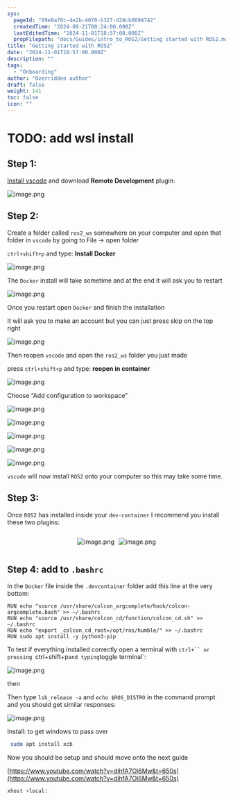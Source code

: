 ```yaml
---
sys:
  pageId: "89e0a78c-4e2b-4070-b327-d28cb0694742"
  createdTime: "2024-08-21T00:24:00.000Z"
  lastEditedTime: "2024-11-01T18:57:00.000Z"
  propFilepath: "docs/Guides/intro_to_ROS2/Getting started with ROS2.md"
title: "Getting started with ROS2"
date: "2024-11-01T18:57:00.000Z"
description: ""
tags:
  - "Onboarding"
author: "Overridden author"
draft: false
weight: 141
toc: false
icon: ""
---
```


# TODO: add wsl install

## Step 1:

[Install vscode](https://code.visualstudio.com/download) and download **Remote Development** plugin:

![image.png](https://prod-files-secure.s3.us-west-2.amazonaws.com/d518164a-d88e-44d1-a4ee-3adb3bd8bce0/efb52993-1881-4a40-b95e-6f020334f022/image.png?X-Amz-Algorithm=AWS4-HMAC-SHA256&X-Amz-Content-Sha256=UNSIGNED-PAYLOAD&X-Amz-Credential=ASIAZI2LB466TQNX4AQQ%2F20250227%2Fus-west-2%2Fs3%2Faws4_request&X-Amz-Date=20250227T041010Z&X-Amz-Expires=3600&X-Amz-Security-Token=IQoJb3JpZ2luX2VjEDMaCXVzLXdlc3QtMiJHMEUCIFDPXqlWUPTfCtCBXLlYwcYJOkq2WNGbIeqvSYxW%2BUHZAiEAr5lV1hN%2F0xaewzd7YUvAs%2FkiwRaoodQ8vRNRbczt1ZIq%2FwMIbBAAGgw2Mzc0MjMxODM4MDUiDLIGaXTiBfl2gWyR2ircA6mJmSupWFqgPLXe6Sc6ds%2BWRuGtXf%2BoggFrLNQ1VwLTweQH%2FGYShuNY%2FjVIyNlBuoe3fy%2FSLY%2Bt0B3TKW87TPlP0UyQfboeJqaPEy3%2F9jlKEsj9bRLYZNnxRburO15HMqf2NtS6gNF7skgcNvg21b7oV4NObxYjLwtXpzi0d1ZldCiIksv1y%2FlXreVDSvF2i3VbfXoeYh2V5unWYceqI87aCI0ItIcz7eHmQvwzLBFUVD9VoTkvN7kU9a%2FYumZb5XC47p%2FtYLPqhoRccJroZmZr40gkobtk5bTq9ZBuysR1YE24p5G%2BAlRhg9lqFlAOK5PXkLROTJyBpe5RYLzrR6k2fCqvVudSQhov5T%2F9GXoab8L0xyVRVLzWk5kzO5v%2F9SkVVLT9lsMeWFvLHuI1vQh2%2BQ1eYhKHltn%2B15lS7m69H1wtyyKLtbZURHzIERGns6G%2FnqaX8K38NRAZCQxEfhryKau5FmCRPesLin11%2Bcx8ZKvOWitlgbI%2FPuhPoXUS7fpJSc646i9m3RMdFEUUuBbL3QwEEHeA86TPqVUHmZ2fGqcxpMEMDkRRZ6Om8AAGUOzdNYJWG4NvH7vJymD1PYEB6UN3LEhpVOXmC89xwm16f5uPc0NaKH3%2FMID4MK%2By%2F70GOqUBUPHXkoSY5DGuX7hYldFhw1SWVCIofP9H9BnYJtRYmXymrtkP6Atz6ADYvFQRuxDNE2E72FC6ZLZF2cYYZ2yEBQ4fyYjxIvx1xA3VnUVzGAe3onRcbk2jjFHv7W14fhiAdyZ5ZWckfYvTGwYLLAYFkQHUUwdjw8UM1hXDd9Jh9Q0w552AqJTKE5XM0W%2B1%2Bq%2F5F2sEq7Y%2F%2FE%2F3%2FbtvIFsPV808uJxT&X-Amz-Signature=88ac11c3dd99f83d32c6cda75dc1a531f71be2d47b8b84f7d8d4ab8e32dad2de&X-Amz-SignedHeaders=host&x-id=GetObject)

## Step 2:

Create a folder called `ros2_ws` somewhere on your computer and open that folder in `vscode` by going to File → open folder 

`ctrl+shift+p` and type: **Install Docker**

![image.png](https://prod-files-secure.s3.us-west-2.amazonaws.com/d518164a-d88e-44d1-a4ee-3adb3bd8bce0/2269dc0e-1cd5-47ff-bceb-c04ad9b2eab0/image.png?X-Amz-Algorithm=AWS4-HMAC-SHA256&X-Amz-Content-Sha256=UNSIGNED-PAYLOAD&X-Amz-Credential=ASIAZI2LB466TQNX4AQQ%2F20250227%2Fus-west-2%2Fs3%2Faws4_request&X-Amz-Date=20250227T041010Z&X-Amz-Expires=3600&X-Amz-Security-Token=IQoJb3JpZ2luX2VjEDMaCXVzLXdlc3QtMiJHMEUCIFDPXqlWUPTfCtCBXLlYwcYJOkq2WNGbIeqvSYxW%2BUHZAiEAr5lV1hN%2F0xaewzd7YUvAs%2FkiwRaoodQ8vRNRbczt1ZIq%2FwMIbBAAGgw2Mzc0MjMxODM4MDUiDLIGaXTiBfl2gWyR2ircA6mJmSupWFqgPLXe6Sc6ds%2BWRuGtXf%2BoggFrLNQ1VwLTweQH%2FGYShuNY%2FjVIyNlBuoe3fy%2FSLY%2Bt0B3TKW87TPlP0UyQfboeJqaPEy3%2F9jlKEsj9bRLYZNnxRburO15HMqf2NtS6gNF7skgcNvg21b7oV4NObxYjLwtXpzi0d1ZldCiIksv1y%2FlXreVDSvF2i3VbfXoeYh2V5unWYceqI87aCI0ItIcz7eHmQvwzLBFUVD9VoTkvN7kU9a%2FYumZb5XC47p%2FtYLPqhoRccJroZmZr40gkobtk5bTq9ZBuysR1YE24p5G%2BAlRhg9lqFlAOK5PXkLROTJyBpe5RYLzrR6k2fCqvVudSQhov5T%2F9GXoab8L0xyVRVLzWk5kzO5v%2F9SkVVLT9lsMeWFvLHuI1vQh2%2BQ1eYhKHltn%2B15lS7m69H1wtyyKLtbZURHzIERGns6G%2FnqaX8K38NRAZCQxEfhryKau5FmCRPesLin11%2Bcx8ZKvOWitlgbI%2FPuhPoXUS7fpJSc646i9m3RMdFEUUuBbL3QwEEHeA86TPqVUHmZ2fGqcxpMEMDkRRZ6Om8AAGUOzdNYJWG4NvH7vJymD1PYEB6UN3LEhpVOXmC89xwm16f5uPc0NaKH3%2FMID4MK%2By%2F70GOqUBUPHXkoSY5DGuX7hYldFhw1SWVCIofP9H9BnYJtRYmXymrtkP6Atz6ADYvFQRuxDNE2E72FC6ZLZF2cYYZ2yEBQ4fyYjxIvx1xA3VnUVzGAe3onRcbk2jjFHv7W14fhiAdyZ5ZWckfYvTGwYLLAYFkQHUUwdjw8UM1hXDd9Jh9Q0w552AqJTKE5XM0W%2B1%2Bq%2F5F2sEq7Y%2F%2FE%2F3%2FbtvIFsPV808uJxT&X-Amz-Signature=1687e7f2cdabafcc7d327ae9918ab071e339f9027242d799a364a8b985d30b7d&X-Amz-SignedHeaders=host&x-id=GetObject)

The `Docker` install will take sometime and at the end it will ask you to restart

![image.png](https://prod-files-secure.s3.us-west-2.amazonaws.com/d518164a-d88e-44d1-a4ee-3adb3bd8bce0/ed233f78-be33-4b1f-b89c-9c346c0e961e/image.png?X-Amz-Algorithm=AWS4-HMAC-SHA256&X-Amz-Content-Sha256=UNSIGNED-PAYLOAD&X-Amz-Credential=ASIAZI2LB466TQNX4AQQ%2F20250227%2Fus-west-2%2Fs3%2Faws4_request&X-Amz-Date=20250227T041010Z&X-Amz-Expires=3600&X-Amz-Security-Token=IQoJb3JpZ2luX2VjEDMaCXVzLXdlc3QtMiJHMEUCIFDPXqlWUPTfCtCBXLlYwcYJOkq2WNGbIeqvSYxW%2BUHZAiEAr5lV1hN%2F0xaewzd7YUvAs%2FkiwRaoodQ8vRNRbczt1ZIq%2FwMIbBAAGgw2Mzc0MjMxODM4MDUiDLIGaXTiBfl2gWyR2ircA6mJmSupWFqgPLXe6Sc6ds%2BWRuGtXf%2BoggFrLNQ1VwLTweQH%2FGYShuNY%2FjVIyNlBuoe3fy%2FSLY%2Bt0B3TKW87TPlP0UyQfboeJqaPEy3%2F9jlKEsj9bRLYZNnxRburO15HMqf2NtS6gNF7skgcNvg21b7oV4NObxYjLwtXpzi0d1ZldCiIksv1y%2FlXreVDSvF2i3VbfXoeYh2V5unWYceqI87aCI0ItIcz7eHmQvwzLBFUVD9VoTkvN7kU9a%2FYumZb5XC47p%2FtYLPqhoRccJroZmZr40gkobtk5bTq9ZBuysR1YE24p5G%2BAlRhg9lqFlAOK5PXkLROTJyBpe5RYLzrR6k2fCqvVudSQhov5T%2F9GXoab8L0xyVRVLzWk5kzO5v%2F9SkVVLT9lsMeWFvLHuI1vQh2%2BQ1eYhKHltn%2B15lS7m69H1wtyyKLtbZURHzIERGns6G%2FnqaX8K38NRAZCQxEfhryKau5FmCRPesLin11%2Bcx8ZKvOWitlgbI%2FPuhPoXUS7fpJSc646i9m3RMdFEUUuBbL3QwEEHeA86TPqVUHmZ2fGqcxpMEMDkRRZ6Om8AAGUOzdNYJWG4NvH7vJymD1PYEB6UN3LEhpVOXmC89xwm16f5uPc0NaKH3%2FMID4MK%2By%2F70GOqUBUPHXkoSY5DGuX7hYldFhw1SWVCIofP9H9BnYJtRYmXymrtkP6Atz6ADYvFQRuxDNE2E72FC6ZLZF2cYYZ2yEBQ4fyYjxIvx1xA3VnUVzGAe3onRcbk2jjFHv7W14fhiAdyZ5ZWckfYvTGwYLLAYFkQHUUwdjw8UM1hXDd9Jh9Q0w552AqJTKE5XM0W%2B1%2Bq%2F5F2sEq7Y%2F%2FE%2F3%2FbtvIFsPV808uJxT&X-Amz-Signature=dd5b6a7ed7f8b839552266dd0b97c7f6dad3f463d7e17f52543fa4f6c484ec29&X-Amz-SignedHeaders=host&x-id=GetObject)

Once you restart open `Docker` and finish the installation

It will ask you to make an account but you can just press skip on the top right

![image.png](https://prod-files-secure.s3.us-west-2.amazonaws.com/d518164a-d88e-44d1-a4ee-3adb3bd8bce0/21010ad9-1659-4fd9-9f59-9932a09b2a3d/image.png?X-Amz-Algorithm=AWS4-HMAC-SHA256&X-Amz-Content-Sha256=UNSIGNED-PAYLOAD&X-Amz-Credential=ASIAZI2LB466TQNX4AQQ%2F20250227%2Fus-west-2%2Fs3%2Faws4_request&X-Amz-Date=20250227T041010Z&X-Amz-Expires=3600&X-Amz-Security-Token=IQoJb3JpZ2luX2VjEDMaCXVzLXdlc3QtMiJHMEUCIFDPXqlWUPTfCtCBXLlYwcYJOkq2WNGbIeqvSYxW%2BUHZAiEAr5lV1hN%2F0xaewzd7YUvAs%2FkiwRaoodQ8vRNRbczt1ZIq%2FwMIbBAAGgw2Mzc0MjMxODM4MDUiDLIGaXTiBfl2gWyR2ircA6mJmSupWFqgPLXe6Sc6ds%2BWRuGtXf%2BoggFrLNQ1VwLTweQH%2FGYShuNY%2FjVIyNlBuoe3fy%2FSLY%2Bt0B3TKW87TPlP0UyQfboeJqaPEy3%2F9jlKEsj9bRLYZNnxRburO15HMqf2NtS6gNF7skgcNvg21b7oV4NObxYjLwtXpzi0d1ZldCiIksv1y%2FlXreVDSvF2i3VbfXoeYh2V5unWYceqI87aCI0ItIcz7eHmQvwzLBFUVD9VoTkvN7kU9a%2FYumZb5XC47p%2FtYLPqhoRccJroZmZr40gkobtk5bTq9ZBuysR1YE24p5G%2BAlRhg9lqFlAOK5PXkLROTJyBpe5RYLzrR6k2fCqvVudSQhov5T%2F9GXoab8L0xyVRVLzWk5kzO5v%2F9SkVVLT9lsMeWFvLHuI1vQh2%2BQ1eYhKHltn%2B15lS7m69H1wtyyKLtbZURHzIERGns6G%2FnqaX8K38NRAZCQxEfhryKau5FmCRPesLin11%2Bcx8ZKvOWitlgbI%2FPuhPoXUS7fpJSc646i9m3RMdFEUUuBbL3QwEEHeA86TPqVUHmZ2fGqcxpMEMDkRRZ6Om8AAGUOzdNYJWG4NvH7vJymD1PYEB6UN3LEhpVOXmC89xwm16f5uPc0NaKH3%2FMID4MK%2By%2F70GOqUBUPHXkoSY5DGuX7hYldFhw1SWVCIofP9H9BnYJtRYmXymrtkP6Atz6ADYvFQRuxDNE2E72FC6ZLZF2cYYZ2yEBQ4fyYjxIvx1xA3VnUVzGAe3onRcbk2jjFHv7W14fhiAdyZ5ZWckfYvTGwYLLAYFkQHUUwdjw8UM1hXDd9Jh9Q0w552AqJTKE5XM0W%2B1%2Bq%2F5F2sEq7Y%2F%2FE%2F3%2FbtvIFsPV808uJxT&X-Amz-Signature=615902bcd886497546bf600fa3849e030336cc90f0386b79dc13c9ca1b0bb9df&X-Amz-SignedHeaders=host&x-id=GetObject)

Then reopen `vscode` and open the `ros2_ws` folder you just made

press `ctrl+shift+p` and type: **reopen in container**

![image.png](https://prod-files-secure.s3.us-west-2.amazonaws.com/d518164a-d88e-44d1-a4ee-3adb3bd8bce0/4e93b8c2-41ad-488c-8095-c74205196118/image.png?X-Amz-Algorithm=AWS4-HMAC-SHA256&X-Amz-Content-Sha256=UNSIGNED-PAYLOAD&X-Amz-Credential=ASIAZI2LB466TQNX4AQQ%2F20250227%2Fus-west-2%2Fs3%2Faws4_request&X-Amz-Date=20250227T041010Z&X-Amz-Expires=3600&X-Amz-Security-Token=IQoJb3JpZ2luX2VjEDMaCXVzLXdlc3QtMiJHMEUCIFDPXqlWUPTfCtCBXLlYwcYJOkq2WNGbIeqvSYxW%2BUHZAiEAr5lV1hN%2F0xaewzd7YUvAs%2FkiwRaoodQ8vRNRbczt1ZIq%2FwMIbBAAGgw2Mzc0MjMxODM4MDUiDLIGaXTiBfl2gWyR2ircA6mJmSupWFqgPLXe6Sc6ds%2BWRuGtXf%2BoggFrLNQ1VwLTweQH%2FGYShuNY%2FjVIyNlBuoe3fy%2FSLY%2Bt0B3TKW87TPlP0UyQfboeJqaPEy3%2F9jlKEsj9bRLYZNnxRburO15HMqf2NtS6gNF7skgcNvg21b7oV4NObxYjLwtXpzi0d1ZldCiIksv1y%2FlXreVDSvF2i3VbfXoeYh2V5unWYceqI87aCI0ItIcz7eHmQvwzLBFUVD9VoTkvN7kU9a%2FYumZb5XC47p%2FtYLPqhoRccJroZmZr40gkobtk5bTq9ZBuysR1YE24p5G%2BAlRhg9lqFlAOK5PXkLROTJyBpe5RYLzrR6k2fCqvVudSQhov5T%2F9GXoab8L0xyVRVLzWk5kzO5v%2F9SkVVLT9lsMeWFvLHuI1vQh2%2BQ1eYhKHltn%2B15lS7m69H1wtyyKLtbZURHzIERGns6G%2FnqaX8K38NRAZCQxEfhryKau5FmCRPesLin11%2Bcx8ZKvOWitlgbI%2FPuhPoXUS7fpJSc646i9m3RMdFEUUuBbL3QwEEHeA86TPqVUHmZ2fGqcxpMEMDkRRZ6Om8AAGUOzdNYJWG4NvH7vJymD1PYEB6UN3LEhpVOXmC89xwm16f5uPc0NaKH3%2FMID4MK%2By%2F70GOqUBUPHXkoSY5DGuX7hYldFhw1SWVCIofP9H9BnYJtRYmXymrtkP6Atz6ADYvFQRuxDNE2E72FC6ZLZF2cYYZ2yEBQ4fyYjxIvx1xA3VnUVzGAe3onRcbk2jjFHv7W14fhiAdyZ5ZWckfYvTGwYLLAYFkQHUUwdjw8UM1hXDd9Jh9Q0w552AqJTKE5XM0W%2B1%2Bq%2F5F2sEq7Y%2F%2FE%2F3%2FbtvIFsPV808uJxT&X-Amz-Signature=7169dea432a24a5b8f459ab111eeb796ac088090acfadb43fac051fa6a915448&X-Amz-SignedHeaders=host&x-id=GetObject)

Choose “Add configuration to workspace”

![image.png](https://prod-files-secure.s3.us-west-2.amazonaws.com/d518164a-d88e-44d1-a4ee-3adb3bd8bce0/9560b282-5060-4989-ba37-97e7b2c22476/image.png?X-Amz-Algorithm=AWS4-HMAC-SHA256&X-Amz-Content-Sha256=UNSIGNED-PAYLOAD&X-Amz-Credential=ASIAZI2LB466TQNX4AQQ%2F20250227%2Fus-west-2%2Fs3%2Faws4_request&X-Amz-Date=20250227T041010Z&X-Amz-Expires=3600&X-Amz-Security-Token=IQoJb3JpZ2luX2VjEDMaCXVzLXdlc3QtMiJHMEUCIFDPXqlWUPTfCtCBXLlYwcYJOkq2WNGbIeqvSYxW%2BUHZAiEAr5lV1hN%2F0xaewzd7YUvAs%2FkiwRaoodQ8vRNRbczt1ZIq%2FwMIbBAAGgw2Mzc0MjMxODM4MDUiDLIGaXTiBfl2gWyR2ircA6mJmSupWFqgPLXe6Sc6ds%2BWRuGtXf%2BoggFrLNQ1VwLTweQH%2FGYShuNY%2FjVIyNlBuoe3fy%2FSLY%2Bt0B3TKW87TPlP0UyQfboeJqaPEy3%2F9jlKEsj9bRLYZNnxRburO15HMqf2NtS6gNF7skgcNvg21b7oV4NObxYjLwtXpzi0d1ZldCiIksv1y%2FlXreVDSvF2i3VbfXoeYh2V5unWYceqI87aCI0ItIcz7eHmQvwzLBFUVD9VoTkvN7kU9a%2FYumZb5XC47p%2FtYLPqhoRccJroZmZr40gkobtk5bTq9ZBuysR1YE24p5G%2BAlRhg9lqFlAOK5PXkLROTJyBpe5RYLzrR6k2fCqvVudSQhov5T%2F9GXoab8L0xyVRVLzWk5kzO5v%2F9SkVVLT9lsMeWFvLHuI1vQh2%2BQ1eYhKHltn%2B15lS7m69H1wtyyKLtbZURHzIERGns6G%2FnqaX8K38NRAZCQxEfhryKau5FmCRPesLin11%2Bcx8ZKvOWitlgbI%2FPuhPoXUS7fpJSc646i9m3RMdFEUUuBbL3QwEEHeA86TPqVUHmZ2fGqcxpMEMDkRRZ6Om8AAGUOzdNYJWG4NvH7vJymD1PYEB6UN3LEhpVOXmC89xwm16f5uPc0NaKH3%2FMID4MK%2By%2F70GOqUBUPHXkoSY5DGuX7hYldFhw1SWVCIofP9H9BnYJtRYmXymrtkP6Atz6ADYvFQRuxDNE2E72FC6ZLZF2cYYZ2yEBQ4fyYjxIvx1xA3VnUVzGAe3onRcbk2jjFHv7W14fhiAdyZ5ZWckfYvTGwYLLAYFkQHUUwdjw8UM1hXDd9Jh9Q0w552AqJTKE5XM0W%2B1%2Bq%2F5F2sEq7Y%2F%2FE%2F3%2FbtvIFsPV808uJxT&X-Amz-Signature=8c668f1f38c2609ad91355c388b313b79b6bb001120176193f0bbefae7c8bc9f&X-Amz-SignedHeaders=host&x-id=GetObject)

![image.png](https://prod-files-secure.s3.us-west-2.amazonaws.com/d518164a-d88e-44d1-a4ee-3adb3bd8bce0/2ee63f81-886b-48e8-a553-dc6e5eac99e4/image.png?X-Amz-Algorithm=AWS4-HMAC-SHA256&X-Amz-Content-Sha256=UNSIGNED-PAYLOAD&X-Amz-Credential=ASIAZI2LB466TQNX4AQQ%2F20250227%2Fus-west-2%2Fs3%2Faws4_request&X-Amz-Date=20250227T041010Z&X-Amz-Expires=3600&X-Amz-Security-Token=IQoJb3JpZ2luX2VjEDMaCXVzLXdlc3QtMiJHMEUCIFDPXqlWUPTfCtCBXLlYwcYJOkq2WNGbIeqvSYxW%2BUHZAiEAr5lV1hN%2F0xaewzd7YUvAs%2FkiwRaoodQ8vRNRbczt1ZIq%2FwMIbBAAGgw2Mzc0MjMxODM4MDUiDLIGaXTiBfl2gWyR2ircA6mJmSupWFqgPLXe6Sc6ds%2BWRuGtXf%2BoggFrLNQ1VwLTweQH%2FGYShuNY%2FjVIyNlBuoe3fy%2FSLY%2Bt0B3TKW87TPlP0UyQfboeJqaPEy3%2F9jlKEsj9bRLYZNnxRburO15HMqf2NtS6gNF7skgcNvg21b7oV4NObxYjLwtXpzi0d1ZldCiIksv1y%2FlXreVDSvF2i3VbfXoeYh2V5unWYceqI87aCI0ItIcz7eHmQvwzLBFUVD9VoTkvN7kU9a%2FYumZb5XC47p%2FtYLPqhoRccJroZmZr40gkobtk5bTq9ZBuysR1YE24p5G%2BAlRhg9lqFlAOK5PXkLROTJyBpe5RYLzrR6k2fCqvVudSQhov5T%2F9GXoab8L0xyVRVLzWk5kzO5v%2F9SkVVLT9lsMeWFvLHuI1vQh2%2BQ1eYhKHltn%2B15lS7m69H1wtyyKLtbZURHzIERGns6G%2FnqaX8K38NRAZCQxEfhryKau5FmCRPesLin11%2Bcx8ZKvOWitlgbI%2FPuhPoXUS7fpJSc646i9m3RMdFEUUuBbL3QwEEHeA86TPqVUHmZ2fGqcxpMEMDkRRZ6Om8AAGUOzdNYJWG4NvH7vJymD1PYEB6UN3LEhpVOXmC89xwm16f5uPc0NaKH3%2FMID4MK%2By%2F70GOqUBUPHXkoSY5DGuX7hYldFhw1SWVCIofP9H9BnYJtRYmXymrtkP6Atz6ADYvFQRuxDNE2E72FC6ZLZF2cYYZ2yEBQ4fyYjxIvx1xA3VnUVzGAe3onRcbk2jjFHv7W14fhiAdyZ5ZWckfYvTGwYLLAYFkQHUUwdjw8UM1hXDd9Jh9Q0w552AqJTKE5XM0W%2B1%2Bq%2F5F2sEq7Y%2F%2FE%2F3%2FbtvIFsPV808uJxT&X-Amz-Signature=f3ed05a6b9aa8bfd3254733255273e173c064545093a6a094801e80ef70a0d61&X-Amz-SignedHeaders=host&x-id=GetObject)

![image.png](https://prod-files-secure.s3.us-west-2.amazonaws.com/d518164a-d88e-44d1-a4ee-3adb3bd8bce0/ae1580b2-b048-407e-aed9-b584224a7a04/image.png?X-Amz-Algorithm=AWS4-HMAC-SHA256&X-Amz-Content-Sha256=UNSIGNED-PAYLOAD&X-Amz-Credential=ASIAZI2LB466TQNX4AQQ%2F20250227%2Fus-west-2%2Fs3%2Faws4_request&X-Amz-Date=20250227T041010Z&X-Amz-Expires=3600&X-Amz-Security-Token=IQoJb3JpZ2luX2VjEDMaCXVzLXdlc3QtMiJHMEUCIFDPXqlWUPTfCtCBXLlYwcYJOkq2WNGbIeqvSYxW%2BUHZAiEAr5lV1hN%2F0xaewzd7YUvAs%2FkiwRaoodQ8vRNRbczt1ZIq%2FwMIbBAAGgw2Mzc0MjMxODM4MDUiDLIGaXTiBfl2gWyR2ircA6mJmSupWFqgPLXe6Sc6ds%2BWRuGtXf%2BoggFrLNQ1VwLTweQH%2FGYShuNY%2FjVIyNlBuoe3fy%2FSLY%2Bt0B3TKW87TPlP0UyQfboeJqaPEy3%2F9jlKEsj9bRLYZNnxRburO15HMqf2NtS6gNF7skgcNvg21b7oV4NObxYjLwtXpzi0d1ZldCiIksv1y%2FlXreVDSvF2i3VbfXoeYh2V5unWYceqI87aCI0ItIcz7eHmQvwzLBFUVD9VoTkvN7kU9a%2FYumZb5XC47p%2FtYLPqhoRccJroZmZr40gkobtk5bTq9ZBuysR1YE24p5G%2BAlRhg9lqFlAOK5PXkLROTJyBpe5RYLzrR6k2fCqvVudSQhov5T%2F9GXoab8L0xyVRVLzWk5kzO5v%2F9SkVVLT9lsMeWFvLHuI1vQh2%2BQ1eYhKHltn%2B15lS7m69H1wtyyKLtbZURHzIERGns6G%2FnqaX8K38NRAZCQxEfhryKau5FmCRPesLin11%2Bcx8ZKvOWitlgbI%2FPuhPoXUS7fpJSc646i9m3RMdFEUUuBbL3QwEEHeA86TPqVUHmZ2fGqcxpMEMDkRRZ6Om8AAGUOzdNYJWG4NvH7vJymD1PYEB6UN3LEhpVOXmC89xwm16f5uPc0NaKH3%2FMID4MK%2By%2F70GOqUBUPHXkoSY5DGuX7hYldFhw1SWVCIofP9H9BnYJtRYmXymrtkP6Atz6ADYvFQRuxDNE2E72FC6ZLZF2cYYZ2yEBQ4fyYjxIvx1xA3VnUVzGAe3onRcbk2jjFHv7W14fhiAdyZ5ZWckfYvTGwYLLAYFkQHUUwdjw8UM1hXDd9Jh9Q0w552AqJTKE5XM0W%2B1%2Bq%2F5F2sEq7Y%2F%2FE%2F3%2FbtvIFsPV808uJxT&X-Amz-Signature=dfb476f620bfb5c481c10d401ae98970bc36b679e10ed22325a2c35dc2a6b286&X-Amz-SignedHeaders=host&x-id=GetObject)

![image.png](https://prod-files-secure.s3.us-west-2.amazonaws.com/d518164a-d88e-44d1-a4ee-3adb3bd8bce0/53255b28-f75e-430f-b9e3-c0ac8577e42b/image.png?X-Amz-Algorithm=AWS4-HMAC-SHA256&X-Amz-Content-Sha256=UNSIGNED-PAYLOAD&X-Amz-Credential=ASIAZI2LB466TQNX4AQQ%2F20250227%2Fus-west-2%2Fs3%2Faws4_request&X-Amz-Date=20250227T041010Z&X-Amz-Expires=3600&X-Amz-Security-Token=IQoJb3JpZ2luX2VjEDMaCXVzLXdlc3QtMiJHMEUCIFDPXqlWUPTfCtCBXLlYwcYJOkq2WNGbIeqvSYxW%2BUHZAiEAr5lV1hN%2F0xaewzd7YUvAs%2FkiwRaoodQ8vRNRbczt1ZIq%2FwMIbBAAGgw2Mzc0MjMxODM4MDUiDLIGaXTiBfl2gWyR2ircA6mJmSupWFqgPLXe6Sc6ds%2BWRuGtXf%2BoggFrLNQ1VwLTweQH%2FGYShuNY%2FjVIyNlBuoe3fy%2FSLY%2Bt0B3TKW87TPlP0UyQfboeJqaPEy3%2F9jlKEsj9bRLYZNnxRburO15HMqf2NtS6gNF7skgcNvg21b7oV4NObxYjLwtXpzi0d1ZldCiIksv1y%2FlXreVDSvF2i3VbfXoeYh2V5unWYceqI87aCI0ItIcz7eHmQvwzLBFUVD9VoTkvN7kU9a%2FYumZb5XC47p%2FtYLPqhoRccJroZmZr40gkobtk5bTq9ZBuysR1YE24p5G%2BAlRhg9lqFlAOK5PXkLROTJyBpe5RYLzrR6k2fCqvVudSQhov5T%2F9GXoab8L0xyVRVLzWk5kzO5v%2F9SkVVLT9lsMeWFvLHuI1vQh2%2BQ1eYhKHltn%2B15lS7m69H1wtyyKLtbZURHzIERGns6G%2FnqaX8K38NRAZCQxEfhryKau5FmCRPesLin11%2Bcx8ZKvOWitlgbI%2FPuhPoXUS7fpJSc646i9m3RMdFEUUuBbL3QwEEHeA86TPqVUHmZ2fGqcxpMEMDkRRZ6Om8AAGUOzdNYJWG4NvH7vJymD1PYEB6UN3LEhpVOXmC89xwm16f5uPc0NaKH3%2FMID4MK%2By%2F70GOqUBUPHXkoSY5DGuX7hYldFhw1SWVCIofP9H9BnYJtRYmXymrtkP6Atz6ADYvFQRuxDNE2E72FC6ZLZF2cYYZ2yEBQ4fyYjxIvx1xA3VnUVzGAe3onRcbk2jjFHv7W14fhiAdyZ5ZWckfYvTGwYLLAYFkQHUUwdjw8UM1hXDd9Jh9Q0w552AqJTKE5XM0W%2B1%2Bq%2F5F2sEq7Y%2F%2FE%2F3%2FbtvIFsPV808uJxT&X-Amz-Signature=3f38ef2420b40582ba970330b4ec0145d13189506ba139b1e2b682f2ec2cf627&X-Amz-SignedHeaders=host&x-id=GetObject)

![image.png](https://prod-files-secure.s3.us-west-2.amazonaws.com/d518164a-d88e-44d1-a4ee-3adb3bd8bce0/7c562767-5af9-4ffb-97d1-327bcdf4ee00/image.png?X-Amz-Algorithm=AWS4-HMAC-SHA256&X-Amz-Content-Sha256=UNSIGNED-PAYLOAD&X-Amz-Credential=ASIAZI2LB466TQNX4AQQ%2F20250227%2Fus-west-2%2Fs3%2Faws4_request&X-Amz-Date=20250227T041010Z&X-Amz-Expires=3600&X-Amz-Security-Token=IQoJb3JpZ2luX2VjEDMaCXVzLXdlc3QtMiJHMEUCIFDPXqlWUPTfCtCBXLlYwcYJOkq2WNGbIeqvSYxW%2BUHZAiEAr5lV1hN%2F0xaewzd7YUvAs%2FkiwRaoodQ8vRNRbczt1ZIq%2FwMIbBAAGgw2Mzc0MjMxODM4MDUiDLIGaXTiBfl2gWyR2ircA6mJmSupWFqgPLXe6Sc6ds%2BWRuGtXf%2BoggFrLNQ1VwLTweQH%2FGYShuNY%2FjVIyNlBuoe3fy%2FSLY%2Bt0B3TKW87TPlP0UyQfboeJqaPEy3%2F9jlKEsj9bRLYZNnxRburO15HMqf2NtS6gNF7skgcNvg21b7oV4NObxYjLwtXpzi0d1ZldCiIksv1y%2FlXreVDSvF2i3VbfXoeYh2V5unWYceqI87aCI0ItIcz7eHmQvwzLBFUVD9VoTkvN7kU9a%2FYumZb5XC47p%2FtYLPqhoRccJroZmZr40gkobtk5bTq9ZBuysR1YE24p5G%2BAlRhg9lqFlAOK5PXkLROTJyBpe5RYLzrR6k2fCqvVudSQhov5T%2F9GXoab8L0xyVRVLzWk5kzO5v%2F9SkVVLT9lsMeWFvLHuI1vQh2%2BQ1eYhKHltn%2B15lS7m69H1wtyyKLtbZURHzIERGns6G%2FnqaX8K38NRAZCQxEfhryKau5FmCRPesLin11%2Bcx8ZKvOWitlgbI%2FPuhPoXUS7fpJSc646i9m3RMdFEUUuBbL3QwEEHeA86TPqVUHmZ2fGqcxpMEMDkRRZ6Om8AAGUOzdNYJWG4NvH7vJymD1PYEB6UN3LEhpVOXmC89xwm16f5uPc0NaKH3%2FMID4MK%2By%2F70GOqUBUPHXkoSY5DGuX7hYldFhw1SWVCIofP9H9BnYJtRYmXymrtkP6Atz6ADYvFQRuxDNE2E72FC6ZLZF2cYYZ2yEBQ4fyYjxIvx1xA3VnUVzGAe3onRcbk2jjFHv7W14fhiAdyZ5ZWckfYvTGwYLLAYFkQHUUwdjw8UM1hXDd9Jh9Q0w552AqJTKE5XM0W%2B1%2Bq%2F5F2sEq7Y%2F%2FE%2F3%2FbtvIFsPV808uJxT&X-Amz-Signature=b5731cfdc2afd94e2cf865be9d034498a0188a5ca0334277348def3e128816a6&X-Amz-SignedHeaders=host&x-id=GetObject)

`vscode` will now install `ROS2` onto your computer so this may take some time.

## Step 3:

Once `ROS2` has installed inside your `dev-container` I recommend you install these two plugins:

<div style="display: flex;flex-direction: row; column-gap:10px; max-width: 630px;justify-content: center;">
<div>

![image.png](https://prod-files-secure.s3.us-west-2.amazonaws.com/d518164a-d88e-44d1-a4ee-3adb3bd8bce0/3fc3d550-5a54-4ba1-ba6b-faa01cdb7369/image.png?X-Amz-Algorithm=AWS4-HMAC-SHA256&X-Amz-Content-Sha256=UNSIGNED-PAYLOAD&X-Amz-Credential=ASIAZI2LB466QPT2D5SN%2F20250227%2Fus-west-2%2Fs3%2Faws4_request&X-Amz-Date=20250227T041012Z&X-Amz-Expires=3600&X-Amz-Security-Token=IQoJb3JpZ2luX2VjEDMaCXVzLXdlc3QtMiJHMEUCIQC5TSH56pVKtGvtClHwXxTgkZm0uZcayfvHU8Pt923z0QIgbSepnDD3%2FGBhyXkATfSEc%2B2ftvp66GZ3%2FwZbgLI7NJEq%2FwMIbBAAGgw2Mzc0MjMxODM4MDUiDEc4gSMJUroCijzWfSrcA6rVTpUaaclmCbZHgNg5b%2FxU8gKWum3v7l2XCADa64GHo%2BsxmHBHmU%2FsLvR7Q6Rq1iVp2jqgmSgAs2Xa7c%2FiuNEHI98MXiyI%2Bs13vuo59UuoThnnHEDW1TttF0JJO0pnMwWAA1PftEWwu%2FWZcDqf2FVIx2p5PxO0xvyfJveoi472kFQUSHuUr69xP3lYkaMzjSydShgqNJT%2FtaI%2B1TfsZhaawrWdPoAtgFRE78ByKtGiwC%2FReB%2FGv4sDm0AcV63fbGz1Wtf4ePctbDK%2FN5Nz8p8o2tu7DHLw4b5JlVCDB1abH39TvWEAnbvtVlHytbYbtMJfRMoHmRNmpUvNt4RG75mxZLVdOaIBWxyOikCaM9jYpoJtOi6aXb5YjB5EmKOI7HIxY%2BQCdL3QhJ5yBAJR3YHAWlKmI99J2yaSh8W9CPpVjlwLkRpSUesMgK9B8hKwHW3s1TvJwP2JTdSbZ5zazsVBrAUWZQj30JCn1k4DHsFhx8SfZQrbd5Kz4WUw72O4HFksYvSpCLYCTZ22ZaSuwZjJwxvhMmfbF%2FFCcOcnAm1r%2FHJRA3st7TVq8tUBy1qcp5aZBokU1AlLfuDnnx2%2FykOY0dQDefrTTmq%2BCf0Nwo6gcTHLZBtpPibRYmQRMIey%2F70GOqUBf5yVSiFiGkiqdDD9d3%2FxUdwNdZM1qOqOSiq9WRuZN29H5cvBDtEkPDFBG7j5KwAbF7pIz068jqza%2B4wsN2YdVkDPUI9I0pWikcKWglBsjJKIScLaWBswhqLT1GcEkiOj%2FKh1ND2W92ZxnsL4vErk3aFL955ajDv1N6mzNKLr%2FNZvUnpAgks1K%2FRtmqyHKO4inIVTFdPBT4i2LchKEA9UvI7WygEs&X-Amz-Signature=592768d4cf1d9733e3cf6cf81b04e0a55c73fc979c4a024231a1dd66213c1063&X-Amz-SignedHeaders=host&x-id=GetObject)

</div>
<div>

![image.png](https://prod-files-secure.s3.us-west-2.amazonaws.com/d518164a-d88e-44d1-a4ee-3adb3bd8bce0/d994cc66-13c2-4093-a5a3-f84cf4601a82/image.png?X-Amz-Algorithm=AWS4-HMAC-SHA256&X-Amz-Content-Sha256=UNSIGNED-PAYLOAD&X-Amz-Credential=ASIAZI2LB4662TFK4FC5%2F20250227%2Fus-west-2%2Fs3%2Faws4_request&X-Amz-Date=20250227T041013Z&X-Amz-Expires=3600&X-Amz-Security-Token=IQoJb3JpZ2luX2VjEDMaCXVzLXdlc3QtMiJGMEQCIEaHm3Qe%2F6sFzaEUTaceWk43omg%2FgG3%2F0nPhGimXlgoSAiAoojHdESJsA%2FFx6OWsyJTVt9CdHVSpalzjZ2CF5CBGfCr%2FAwhsEAAaDDYzNzQyMzE4MzgwNSIMAdBkfla20kh98ubXKtwDnRDk1tTB1kp7V6f3IPotgSH3U5R0s4KjJ9OHmKFKTxb%2Fv3ThfeCoV%2FzZ07B8kODt728ijGL2VDgCDD2cd4WbO22ERnuxnXCCcAgnhhstWUpqMcptL17aATzSCUmLzVpCT41jSembcSfy%2B8%2BGK8%2BX8964xY3JDeAZdBZwALrmGsTFFue4GiP9wyD%2BiOLVdhMdJJ5zcA8YPHlSnEjARXc6J6DHMkG7Xn9oUkib0ykK9tBG2Ys8NeETTTR2%2FIX3GSagvkgkVNQ0J1mnH11D7tTQfj4ES0R1TH8Tl8pSvMZqX5pThoy6PjAg%2B7eLy6mbJwoxhRL1SHNgFhYJQQU7YA%2FbIWQTkispzLaDrWulU1zfK0AgD7X6SVYj8Sh7p%2BK7njqmjOtBIEggM9tC%2BtpFA1oWWrhcOVKtzbnuJXEejOPqwLc6qjtFORucLAr96YyezzVbRoIM7Ws7zojeWfoL2%2Bh2NExRD94jOI7p98P%2Bvzvar23d0%2Ba0ZYQpimbpkp%2BUUzDGfJsbsKlZHG9Qht4rLF9r3SVUL7eFlJRTlR2ulmokvq%2BL7S64BxGhkXIdjXgRS4hpO0wau7AALjOjmOHe5BFZSU6ZECWMYBYP9K7PiNgSiRnOVZ5yjumc9WzHqdEwmbL%2FvQY6pgHiV%2FxvYh2O476jvEnx6TbW%2Bi9J3c5VedfmZBzMcRELeLqGjsaZ%2FoOrVgAE7CMga9rxD%2FsWNzOWIEZU5JO3pIKFtytNDRTK8ZswBRZllRT8vu%2BKrzTmIi%2FL%2F5Tt9XfPMsebyzxvFvlEDtm6Jrkez6ZTa3tiBO7pxjeQFFVHxFbLvrHacPf7cXRctOto%2BrJ2ZNGXS77ZtAOb9JLOwG9qq%2F9i8M9EzTxK&X-Amz-Signature=7e553c0d0f6faffaebc45cd92de2f25ab09baf73cf0618694e7690c9175be399&X-Amz-SignedHeaders=host&x-id=GetObject)

</div>
</div>

## Step 4: add to `.bashrc`

In the `Docker` file inside the `.devcontainer` folder add this line at the very bottom: 

```docker
RUN echo "source /usr/share/colcon_argcomplete/hook/colcon-argcomplete.bash" >> ~/.bashrc
RUN echo "source /usr/share/colcon_cd/function/colcon_cd.sh" >> ~/.bashrc
RUN echo "export _colcon_cd_root=/opt/ros/humble/" >> ~/.bashrc
RUN sudo apt install -y python3-pip 
```

To test if everything installed correctly open a terminal with `ctrl+`` or pressing `ctrl+shift+p` and typing `toggle terminal`:

![image.png](https://prod-files-secure.s3.us-west-2.amazonaws.com/d518164a-d88e-44d1-a4ee-3adb3bd8bce0/6a4943d8-b04e-4c02-9a58-775f3384d1a5/image.png?X-Amz-Algorithm=AWS4-HMAC-SHA256&X-Amz-Content-Sha256=UNSIGNED-PAYLOAD&X-Amz-Credential=ASIAZI2LB466TQNX4AQQ%2F20250227%2Fus-west-2%2Fs3%2Faws4_request&X-Amz-Date=20250227T041010Z&X-Amz-Expires=3600&X-Amz-Security-Token=IQoJb3JpZ2luX2VjEDMaCXVzLXdlc3QtMiJHMEUCIFDPXqlWUPTfCtCBXLlYwcYJOkq2WNGbIeqvSYxW%2BUHZAiEAr5lV1hN%2F0xaewzd7YUvAs%2FkiwRaoodQ8vRNRbczt1ZIq%2FwMIbBAAGgw2Mzc0MjMxODM4MDUiDLIGaXTiBfl2gWyR2ircA6mJmSupWFqgPLXe6Sc6ds%2BWRuGtXf%2BoggFrLNQ1VwLTweQH%2FGYShuNY%2FjVIyNlBuoe3fy%2FSLY%2Bt0B3TKW87TPlP0UyQfboeJqaPEy3%2F9jlKEsj9bRLYZNnxRburO15HMqf2NtS6gNF7skgcNvg21b7oV4NObxYjLwtXpzi0d1ZldCiIksv1y%2FlXreVDSvF2i3VbfXoeYh2V5unWYceqI87aCI0ItIcz7eHmQvwzLBFUVD9VoTkvN7kU9a%2FYumZb5XC47p%2FtYLPqhoRccJroZmZr40gkobtk5bTq9ZBuysR1YE24p5G%2BAlRhg9lqFlAOK5PXkLROTJyBpe5RYLzrR6k2fCqvVudSQhov5T%2F9GXoab8L0xyVRVLzWk5kzO5v%2F9SkVVLT9lsMeWFvLHuI1vQh2%2BQ1eYhKHltn%2B15lS7m69H1wtyyKLtbZURHzIERGns6G%2FnqaX8K38NRAZCQxEfhryKau5FmCRPesLin11%2Bcx8ZKvOWitlgbI%2FPuhPoXUS7fpJSc646i9m3RMdFEUUuBbL3QwEEHeA86TPqVUHmZ2fGqcxpMEMDkRRZ6Om8AAGUOzdNYJWG4NvH7vJymD1PYEB6UN3LEhpVOXmC89xwm16f5uPc0NaKH3%2FMID4MK%2By%2F70GOqUBUPHXkoSY5DGuX7hYldFhw1SWVCIofP9H9BnYJtRYmXymrtkP6Atz6ADYvFQRuxDNE2E72FC6ZLZF2cYYZ2yEBQ4fyYjxIvx1xA3VnUVzGAe3onRcbk2jjFHv7W14fhiAdyZ5ZWckfYvTGwYLLAYFkQHUUwdjw8UM1hXDd9Jh9Q0w552AqJTKE5XM0W%2B1%2Bq%2F5F2sEq7Y%2F%2FE%2F3%2FbtvIFsPV808uJxT&X-Amz-Signature=f316302ad58a3c691a19b240d176a83d59c8c4d264ca9c954d8119d2c878daaf&X-Amz-SignedHeaders=host&x-id=GetObject)

then 

Then type `lsb_release -a` and `echo $ROS_DISTRO` in the command prompt and you should get similar responses:

![image.png](https://prod-files-secure.s3.us-west-2.amazonaws.com/d518164a-d88e-44d1-a4ee-3adb3bd8bce0/3e635dec-a805-4e85-8b9e-d000e5b71a4e/image.png?X-Amz-Algorithm=AWS4-HMAC-SHA256&X-Amz-Content-Sha256=UNSIGNED-PAYLOAD&X-Amz-Credential=ASIAZI2LB466TQNX4AQQ%2F20250227%2Fus-west-2%2Fs3%2Faws4_request&X-Amz-Date=20250227T041010Z&X-Amz-Expires=3600&X-Amz-Security-Token=IQoJb3JpZ2luX2VjEDMaCXVzLXdlc3QtMiJHMEUCIFDPXqlWUPTfCtCBXLlYwcYJOkq2WNGbIeqvSYxW%2BUHZAiEAr5lV1hN%2F0xaewzd7YUvAs%2FkiwRaoodQ8vRNRbczt1ZIq%2FwMIbBAAGgw2Mzc0MjMxODM4MDUiDLIGaXTiBfl2gWyR2ircA6mJmSupWFqgPLXe6Sc6ds%2BWRuGtXf%2BoggFrLNQ1VwLTweQH%2FGYShuNY%2FjVIyNlBuoe3fy%2FSLY%2Bt0B3TKW87TPlP0UyQfboeJqaPEy3%2F9jlKEsj9bRLYZNnxRburO15HMqf2NtS6gNF7skgcNvg21b7oV4NObxYjLwtXpzi0d1ZldCiIksv1y%2FlXreVDSvF2i3VbfXoeYh2V5unWYceqI87aCI0ItIcz7eHmQvwzLBFUVD9VoTkvN7kU9a%2FYumZb5XC47p%2FtYLPqhoRccJroZmZr40gkobtk5bTq9ZBuysR1YE24p5G%2BAlRhg9lqFlAOK5PXkLROTJyBpe5RYLzrR6k2fCqvVudSQhov5T%2F9GXoab8L0xyVRVLzWk5kzO5v%2F9SkVVLT9lsMeWFvLHuI1vQh2%2BQ1eYhKHltn%2B15lS7m69H1wtyyKLtbZURHzIERGns6G%2FnqaX8K38NRAZCQxEfhryKau5FmCRPesLin11%2Bcx8ZKvOWitlgbI%2FPuhPoXUS7fpJSc646i9m3RMdFEUUuBbL3QwEEHeA86TPqVUHmZ2fGqcxpMEMDkRRZ6Om8AAGUOzdNYJWG4NvH7vJymD1PYEB6UN3LEhpVOXmC89xwm16f5uPc0NaKH3%2FMID4MK%2By%2F70GOqUBUPHXkoSY5DGuX7hYldFhw1SWVCIofP9H9BnYJtRYmXymrtkP6Atz6ADYvFQRuxDNE2E72FC6ZLZF2cYYZ2yEBQ4fyYjxIvx1xA3VnUVzGAe3onRcbk2jjFHv7W14fhiAdyZ5ZWckfYvTGwYLLAYFkQHUUwdjw8UM1hXDd9Jh9Q0w552AqJTKE5XM0W%2B1%2Bq%2F5F2sEq7Y%2F%2FE%2F3%2FbtvIFsPV808uJxT&X-Amz-Signature=eab506e71e6b107c29947168949d50a3a1358bedbdaee170d9db945052b77521&X-Amz-SignedHeaders=host&x-id=GetObject)

Install:  to get windows to pass over

```bash
 sudo apt install xcb
```

Now you should be setup and should move onto the next guide 

[https://www.youtube.com/watch?v=dihfA7Ol6Mw&t=650s](https://www.youtube.com/watch?v=dihfA7Ol6Mw&t=650s)

```python
xhost +local:
```
